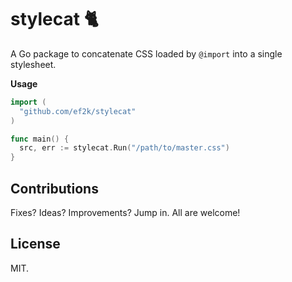 # stylecat :cat2:

A Go package to concatenate CSS loaded by `@import` into a single stylesheet.

**Usage**

```go
import (
  "github.com/ef2k/stylecat"
)

func main() {
  src, err := stylecat.Run("/path/to/master.css")
}
```

## Contributions

Fixes? Ideas? Improvements? Jump in. All are welcome!

## License

MIT.
